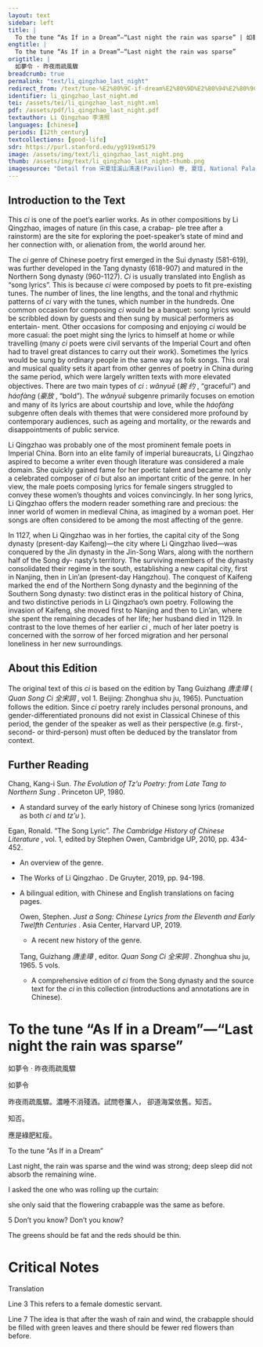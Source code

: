 ```yaml
---
layout: text
sidebar: left
title: |
  To the tune “As If in a Dream”—“Last night the rain was sparse” | 如夢令 · 昨夜雨疏風驟
engtitle: |
  To the tune “As If in a Dream”—“Last night the rain was sparse”
origtitle: |
  如夢令 · 昨夜雨疏風驟
breadcrumb: true
permalink: "text/li_qingzhao_last_night"
redirect_from: /text/tune-%E2%80%9C-if-dream%E2%80%9D%E2%80%94%E2%80%9Clast-night-rain-was-sparse%E2%80%9D
identifier: li_qingzhao_last_night.md
tei: /assets/tei/li_qingzhao_last_night.xml
pdf: /assets/pdf/li_qingzhao_last_night.pdf
textauthor: Li Qingzhao 李清照
languages: [chinese]
periods: [12th_century]
textcollections: [good-life]
sdr: https://purl.stanford.edu/yg919xm5179
image: /assets/img/text/li_qingzhao_last_night.png
thumb: /assets/img/text/li_qingzhao_last_night-thumb.png
imagesource: "Detail from 宋夏珪溪山清遠(Pavilion) 卷, 夏珪, National Palace Museum, Accession Number: C2A000009N000000000PAJ [Public Domain]"
---
```

<h2>Introduction to the Text</h2>
<p>This <i> ci </i> is one of the poet’s earlier works. As in other compositions by Li Qingzhao, images of nature (in this case, a crabap- ple tree after a rainstorm) are the site for exploring the poet-speaker’s state of mind and her connection with, or alienation from, the world around her.</p>

<p>The <i> ci </i> genre of Chinese poetry first emerged in the Sui dynasty (581-619), was further developed in the Tang dynasty (618-907) and matured in the Northern Song dynasty (960-1127). <i> Ci </i> is usually translated into English as “song lyrics”. This is because <i> ci </i> were composed by poets to fit pre-existing tunes. The number of lines, the line lengths, and the tonal and rhythmic patterns of <i> ci </i> vary with the tunes, which number in the hundreds. One common occasion for composing <i> ci </i> would be a banquet: song lyrics would be scribbled down by guests and then sung by musical performers as entertain- ment. Other occasions for composing and enjoying <i> ci </i> would be more casual: the poet might sing the lyrics to himself at home or while travelling (many <i> ci </i> poets were civil servants of the Imperial Court and often had to travel great distances to carry out their work). Sometimes the lyrics would be sung by ordinary people in the same way as folk songs. This oral and musical quality sets it apart from other genres of poetry in China during the same period, which were largely written texts with more elevated objectives. There are two main types of <i> ci</i> : <i> wǎnyuē </i> (<em>婉 约</em> , “graceful”) and <i> háofàng </i> (<em>豪放</em> , “bold”). The <i> wǎnyuē </i> subgenre primarily focuses on emotion and many of its lyrics are about courtship and love, while the <i> háofàng </i> subgenre often deals with themes that were considered more profound by contemporary audiences, such as ageing and mortality, or the rewards and disappointments of public service.</p>

<p>Li Qingzhao was probably one of the most prominent female poets in Imperial China. Born into an elite family of imperial bureaucrats, Li Qingzhao aspired to become a writer even though literature was considered a male domain. She quickly gained fame for her poetic talent and became not only a celebrated composer of <i> ci </i> but also an important critic of the genre. In her view, the male poets composing lyrics for female singers struggled to convey these women’s thoughts and voices convincingly. In her song lyrics, Li Qingzhao offers the modern reader something rare and precious: the inner world of women in medieval China, as imagined by a woman poet. Her songs are often considered to be among the most affecting of the genre.</p>

<p>In 1127, when Li Qingzhao was in her forties, the capital city of the Song dynasty (present-day Kaifeng)—the city where Li Qingzhao lived—was conquered by the Jin dynasty in the Jin-Song Wars, along with the northern half of the Song dy- nasty’s territory. The surviving members of the dynasty consolidated their regime in the south, establishing a new capital city, first in Nanjing, then in Lin’an (present-day Hangzhou). The conquest of Kaifeng marked the end of the Northern Song dynasty and the beginning of the Southern Song dynasty: two distinct eras in the political history of China, and two distinctive periods in Li Qingzhao’s own poetry. Following the invasion of Kaifeng, she moved first to Nanjing and then to Lin’an, where she spent the remaining decades of her life; her husband died in 1129. In contrast to the love themes of her earlier <i> ci</i> , much of her later poetry is concerned with the sorrow of her forced migration and her personal loneliness in her new surroundings.</p>

<h2>About this Edition</h2>
<p>The original text of this <i> ci </i> is based on the edition by Tang Guizhang <em>唐圭璋</em> (<i> Quan Song Ci </i> <em>全宋詞</em> , vol 1. Beijing: Zhonghua shu ju, 1965). Punctuation follows the edition. Since <i> ci </i> poetry rarely includes personal pronouns, and gender-differentiated pronouns did not exist in Classical Chinese of this period, the gender of the speaker as well as their perspective (e.g. first-, second- or third-person) must often be deduced by the translator from context.</p>

<h2>Further Reading</h2>
<p>Chang, Kang-i Sun. <i> The Evolution of Tz’u Poetry: from Late Tang to Northern Sung</i> . Princeton UP, 1980.</p>
<ul>
<li>A standard survey of the early history of Chinese song lyrics (romanized as both <em>ci</em> and <em>tz’u</em> ).</li></ul>
<p>Egan, Ronald. “The Song Lyric”. <i> The Cambridge History of Chinese Literature</i> , vol. 1, edited by Stephen Owen, Cambridge UP, 2010, pp. 434-452.</p>
<ul>
<li>An overview of the genre.</li>
</ul>
<ul>
<li>The Works of Li Qingzhao . De Gruyter, 2019, pp. 94-198.</li></ul>
<ul>
<li>
<p>A bilingual edition, with Chinese and English translations on facing pages.</p>
<p>Owen, Stephen. <i> Just a Song: Chinese Lyrics from the Eleventh and Early Twelfth Centuries</i> . Asia Center, Harvard UP, 2019.</p>
<ul>
<li>A recent new history of the genre.</li></ul>
<p>Tang, Guizhang <em>唐圭璋</em> , editor. <i> Quan Song Ci </i> <em>全宋詞</em> . Zhonghua shu ju, 1965. 5 vols.</p>
<ul>
<li>A comprehensive edition of <em>ci</em> from the Song dynasty and the source text for the <em>ci</em> in this collection (introductions and annotations are in Chinese).</li>
</ul>
</li>
</ul>
<h1>To the tune “As If in a Dream”—“Last night the rain was sparse”</h1>
<p>如夢令 · 昨夜雨疏風驟</p>

<p>如夢令</p>

<p>昨夜雨疏風驟。濃睡不消殘酒。試問卷簾人， 卻道海棠依舊。知否。</p>
<p>知否。</p>
<p>應是綠肥紅瘦。</p>
<p>To the tune “As If in a Dream”</p>

<p>Last night, the rain was sparse and the wind was strong; deep sleep did not absorb the remaining wine.</p>
<p>I asked the one who was rolling up the curtain:</p>
<p>she only said that the flowering crabapple was the same as before.</p>
<p>5 Don’t you know? Don’t you know?</p>
<p>The greens should be fat and the reds should be thin.</p>

<h1>Critical Notes</h1>

<p>Translation</p>
<p>Line 3 This refers to a female domestic servant.</p>
<p>Line 7 The idea is that after the wash of rain and wind, the crabapple should be filled with green leaves and there should be fewer red flowers than before.</p>
